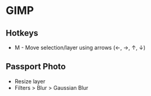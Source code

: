 # GIMP

## Hotkeys

* M - Move selection/layer using arrows (←, →, ↑, ↓)

## Passport Photo

* Resize layer
* Filters > Blur > Gaussian Blur
